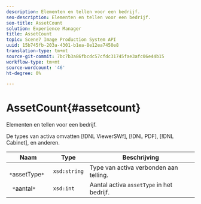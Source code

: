 ```yaml
---
description: Elementen en tellen voor een bedrijf.
seo-description: Elementen en tellen voor een bedrijf.
seo-title: AssetCount
solution: Experience Manager
title: AssetCount
topic: Scene7 Image Production System API
uuid: 15b745fb-203a-4301-b1ea-8e12ea7450e8
translation-type: tm+mt
source-git-commit: 7bc7b3a86fbcdc57cfdc31745fae3afc06e44b15
workflow-type: tm+mt
source-wordcount: '46'
ht-degree: 0%

---
```



# AssetCount{#assetcount}

Elementen en tellen voor een bedrijf.

De types van activa omvatten [!DNL ViewerSWf], [!DNL PDF], [!DNL Cabinet], en anderen.

| Naam | Type | Beschrijving |
|---|---|---|
| ` *`assetType`*` | `xsd:string` | Type van activa verbonden aan telling. |
| ` *`aantal`*` | `xsd:int` | Aantal activa `assetType` in het bedrijf. |

